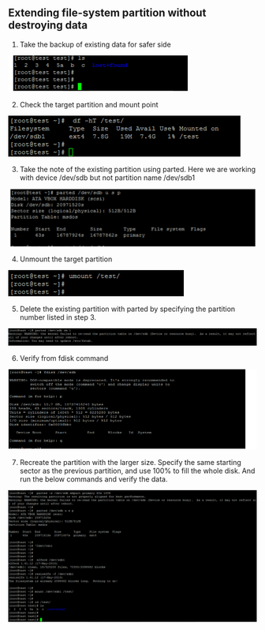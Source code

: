 ## Extending file-system partition without destroying data

1)	Take the backup of existing data for safer side

![1.png](1.png?raw=true "Title")

2)	Check the target partition and mount point 

![2.png](2.png?raw=true "Title")

3) Take the note of the existing partition using parted. Here we are working with device /dev/sdb but  not partition name /dev/sdb1

![3.png](3.png?raw=true "Title")

4)	Unmount the target partition

![4.png](4.png?raw=true "Title")

5)	Delete the existing partition with parted by specifying the partition number listed in step 3.

![5.png](5.png?raw=true "Title")

6)	Verify from fdisk command

![6.png](6.png?raw=true "Title")

7)	Recreate the partition with the larger size. Specify the same starting sector as the previous partition, and use 100% to fill the whole disk. And run the below commands and verify the data.

![7.png](7.png?raw=true "Title")
